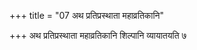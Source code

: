 +++
title = "07 अथ प्रतिप्रस्थाता महाव्रतिकानि"

+++
अथ प्रतिप्रस्थाता महाव्रतिकानि शिल्पानि व्यायातयति ७
